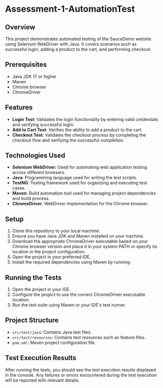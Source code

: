 # Assessment-1-AutomationTest

## Overview
This project demonstrates automated testing of the SauceDemo website using Selenium WebDriver with Java. It covers scenarios such as successful login, adding a product to the cart, and performing checkout.

## Prerequisites
- Java JDK 17 or higher
- Maven
- Chrome browser
- ChromeDriver

  
## Features
- **Login Test**: Validates the login functionality by entering valid credentials and verifying successful login.
- **Add to Cart Test**: Verifies the ability to add a product to the cart.
- **Checkout Test**: Validates the checkout process by completing the checkout flow and verifying the successful completion.

## Technologies Used
- **Selenium WebDriver**: Used for automating web application testing across different browsers.
- **Java**: Programming language used for writing the test scripts.
- **TestNG**: Testing framework used for organizing and executing test cases.
- **Maven**: Build automation tool used for managing project dependencies and build process.
- **ChromeDriver**: WebDriver implementation for the Chrome browser.
  
## Setup
1. Clone this repository to your local machine.
2. Ensure you have Java JDK and Maven installed on your machine.
3. Download the appropriate ChromeDriver executable based on your Chrome browser version and place it in your system PATH or specify its location in the project configuration.
4. Open the project in your preferred IDE.
5. Install the required dependencies using Maven by running:

## Running the Tests
1. Open the project in your IDE.
2. Configure the project to use the correct ChromeDriver executable location.
3. Run the test suite using Maven or your IDE's test runner.

## Project Structure
- `src/test/java`: Contains Java test files.
- `src/test/resources`: Contains test resources such as feature files.
- `pom.xml`: Maven project configuration file.

## Test Execution Results
After running the tests, you should see the test execution results displayed in the console. Any failures or errors encountered during the test execution will be reported with relevant details.



